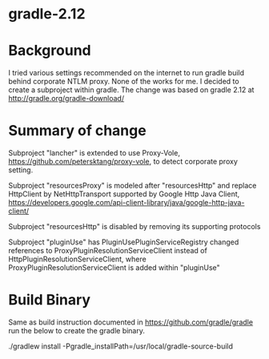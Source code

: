 # gradle-2.12

Background
==========
I tried various settings recommended on the internet to run gradle build behind corporate NTLM proxy. None of the works for me. I decided to create a subproject within gradle. The change was based on gradle 2.12 at http://gradle.org/gradle-download/

Summary of change
=================
Subproject "lancher" is extended to use Proxy-Vole, https://github.com/petersktang/proxy-vole, to detect corporate proxy setting.

Subproject "resourcesProxy" is modeled after "resourcesHttp" and replace HttpClient by NetHttpTransport supported by Google Http Java Client, https://developers.google.com/api-client-library/java/google-http-java-client/

Subproject "resourcesHttp" is disabled by removing its supporting protocols

Subproject "pluginUse" has PluginUsePluginServiceRegistry changed references to ProxyPluginResolutionServiceClient instead of HttpPluginResolutionServiceClient, where ProxyPluginResolutionServiceClient is added within "pluginUse"

Build Binary
============
Same as build instruction documented in https://github.com/gradle/gradle run the below to create the gradle binary.

./gradlew install -Pgradle_installPath=/usr/local/gradle-source-build
